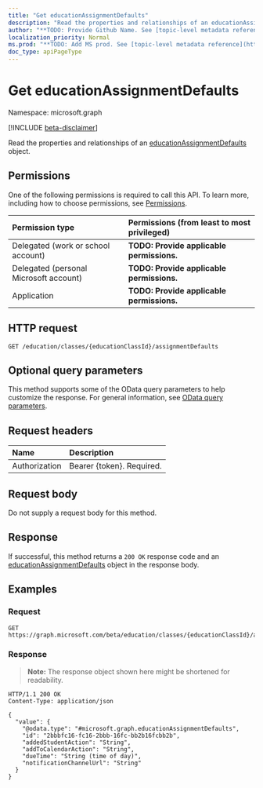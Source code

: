 ```yaml
---
title: "Get educationAssignmentDefaults"
description: "Read the properties and relationships of an educationAssignmentDefaults object."
author: "**TODO: Provide Github Name. See [topic-level metadata reference](https://msgo.azurewebsites.net/add/document/guidelines/metadata.html#topic-level-metadata)**"
localization_priority: Normal
ms.prod: "**TODO: Add MS prod. See [topic-level metadata reference](https://msgo.azurewebsites.net/add/document/guidelines/metadata.html#topic-level-metadata)**"
doc_type: apiPageType
---
```


# Get educationAssignmentDefaults
Namespace: microsoft.graph

[!INCLUDE [beta-disclaimer](../../includes/beta-disclaimer.md)]

Read the properties and relationships of an [educationAssignmentDefaults](../resources/educationassignmentdefaults.md) object.

## Permissions
One of the following permissions is required to call this API. To learn more, including how to choose permissions, see [Permissions](/graph/permissions-reference).

|Permission type|Permissions (from least to most privileged)|
|:---|:---|
|Delegated (work or school account)|**TODO: Provide applicable permissions.**|
|Delegated (personal Microsoft account)|**TODO: Provide applicable permissions.**|
|Application|**TODO: Provide applicable permissions.**|

## HTTP request

<!-- {
  "blockType": "ignored"
}
-->
``` http
GET /education/classes/{educationClassId}/assignmentDefaults
```

## Optional query parameters
This method supports some of the OData query parameters to help customize the response. For general information, see [OData query parameters](/graph/query-parameters).

## Request headers
|Name|Description|
|:---|:---|
|Authorization|Bearer {token}. Required.|

## Request body
Do not supply a request body for this method.

## Response

If successful, this method returns a `200 OK` response code and an [educationAssignmentDefaults](../resources/educationassignmentdefaults.md) object in the response body.

## Examples

### Request
<!-- {
  "blockType": "request",
  "name": "get_educationassignmentdefaults"
}
-->
``` http
GET https://graph.microsoft.com/beta/education/classes/{educationClassId}/assignmentDefaults
```


### Response
>**Note:** The response object shown here might be shortened for readability.
<!-- {
  "blockType": "response",
  "truncated": true,
  "@odata.type": "microsoft.graph.educationAssignmentDefaults"
}
-->
``` http
HTTP/1.1 200 OK
Content-Type: application/json

{
  "value": {
    "@odata.type": "#microsoft.graph.educationAssignmentDefaults",
    "id": "2bbbfc16-fc16-2bbb-16fc-bb2b16fcbb2b",
    "addedStudentAction": "String",
    "addToCalendarAction": "String",
    "dueTime": "String (time of day)",
    "notificationChannelUrl": "String"
  }
}
```

